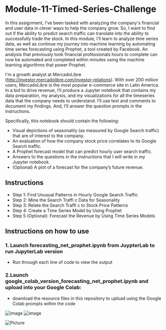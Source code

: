 # Module-11-Timed-Series-Challenge

In this assignment, I've been tasked with analyzing the company's financial and user data in clever ways to help the company grow. So, I want to find out if the ability to predict search traffic can translate into the ability to successfully trade the stock.
In this module, I’ll learn to analyze time series data, as well as continue my journey into machine learning by automating time series forecasting using Prophet, a tool created by Facebook. An analysis that previously took financial professionals hours to complete can now be automated and completed within minutes using the machine learning algorithms that power Prophet.

I'm a growth analyst at MercadoLibre (http://investor.mercadolibre.com/investor-relations). With over 200 million users, MercadoLibre is the most popular e-commerce site in Latin America.
In a bid to drive revenue, I’ll produce a Jupyter notebook that contains my data preparation, my analysis, and my visualizations for all the timeseries data that the company needs to understand. I’ll use text and comments to document my findings. And, I’ll answer the question prompts in the instructions. 

Specifically, this notebook should contain the following:
* Visual depictions of seasonality (as measured by Google Search traffic) that are of interest to the company.
* An evaluation of how the company stock price correlates to its Google Search traffic.
* A Prophet forecast model that can predict hourly user search traffic.
* Answers to the questions in the instructions that I will write in my Jupyter notebook.
* (Optional) A plot of a forecast for the company’s future revenue.

## Instructions

* Step 1: Find Unusual Patterns in Hourly Google Search Traffic
* Step 2: Mine the Search Traffi c Data for Seasonality
* Step 3: Relate the Search Traffi c to Stock Price Patterns
* Step 4: Create a Time Series Model by Using Prophet
* Step 5 (Optional): Forecast the Revenue by Using Time Series Models


## Instructions on how to use 

### 1. Launch forecasting_net_prophet.ipynb from JuypterLab to run JupyterLab version
* Run through each line of code to view the output
### 2.Launch google_colab_version_forecasting_net_prophet.ipynb and upload into your Google Colab:
* download the resource files in this repository to upload using the Google Colab prompts within the code
  
![image](https://github.com/Chrisdeleon91/Module-11-Timed-Series-Challenge/assets/22796940/2cb51607-d472-49af-ad63-49cfb3afb996)
![image](https://github.com/Chrisdeleon91/Module-11-Timed-Series-Challenge/assets/22796940/cb4eb320-ae68-41b4-9ca8-b9aa63c21756)






![Picture](https://www.columbia.edu/content/themes/custom/columbia/assets/img/cu-header.svg)


